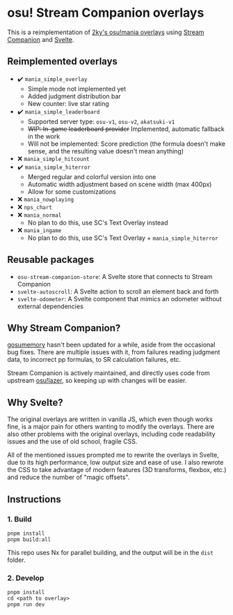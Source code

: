 # osu! Stream Companion overlays

This is a reimplementation of [2ky's osu!mania overlays](https://github.com/2222zz/gosumemory-theme) using [Stream Companion](https://github.com/Piotrekol/StreamCompanion) and [Svelte](https://github.com/sveltejs/svelte).

## Reimplemented overlays

- ✔️ `mania_simple_overlay`
  - Simple mode not implemented yet
  - Added judgment distribution bar
  - New counter: live star rating
- ✔️ `mania_simple_leaderboard`
  - Supported server type: `osu-v1`, `osu-v2`, `akatsuki-v1`
  - ~~WIP: In-game leaderboard provider~~ Implemented, automatic fallback in the work
  - Will not be implemented: Score prediction (the formula doesn't make sense, and the resulting value doesn't mean anything)
- ❌ `mania_simple_hitcount`
- ✔️ `mania_simple_hiterror`
  - Merged regular and colorful version into one
  - Automatic width adjustment based on scene width (max 400px)
  - Allow for some customizations
- ❌ `mania_nowplaying`
- ❌ `nps_chart`
- ❌ `mania_normal`
  - No plan to do this, use SC's Text Overlay instead
- ❌ `mania_ingame`
  - No plan to do this, use SC's Text Overlay + `mania_simple_hiterror`

## Reusable packages

- `osu-stream-companion-store`: A Svelte store that connects to Stream Companion
- `svelte-autoscroll`: A Svelte action to scroll an element back and forth
- `svelte-odometer`: A Svelte component that mimics an odometer without external dependencies

## Why Stream Companion?

[gosumemory](https://github.com/l3lackShark/gosumemory) hasn't been updated for a while, aside from the occasional bug fixes. There are multiple issues with it, from failures reading judgment data, to incorrect pp formulas, to SR calculation failures, etc.

Stream Companion is actively maintained, and directly uses code from upstream [osu!lazer](https://github.com/ppy/osu), so keeping up with changes will be easier.

## Why Svelte?

The original overlays are written in vanilla JS, which even though works fine, is a major pain for others wanting to modify the overlays. There are also other problems with the original overlays, including code readability issues and the use of old school, fragile CSS.

All of the mentioned issues prompted me to rewrite the overlays in Svelte, due to its high performance, low output size and ease of use. I also rewrote the CSS to take advantage of modern features (3D transforms, flexbox, etc.) and reduce the number of "magic offsets".

## Instructions

### 1. Build

```shell
pnpm install
pnpm build:all
```

This repo uses Nx for parallel building, and the output will be in the `dist` folder.

### 2. Develop

```shell
pnpm install
cd <path to overlay>
pnpm run dev
```
